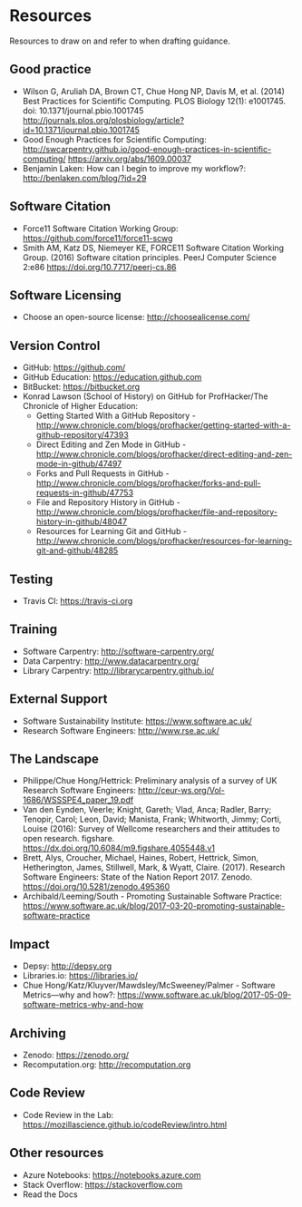 # Resources

Resources to draw on and refer to when drafting guidance.

## Good practice

- Wilson G, Aruliah DA, Brown CT, Chue Hong NP, Davis M, et al. (2014) Best Practices for Scientific Computing. PLOS Biology 12(1): e1001745. doi: 10.1371/journal.pbio.1001745 http://journals.plos.org/plosbiology/article?id=10.1371/journal.pbio.1001745
- Good Enough Practices for Scientific Computing: http://swcarpentry.github.io/good-enough-practices-in-scientific-computing/ https://arxiv.org/abs/1609.00037
- Benjamin Laken: How can I begin to improve my workflow?: http://benlaken.com/blog/?id=29

## Software Citation

- Force11 Software Citation Working Group: https://github.com/force11/force11-scwg
- Smith AM, Katz DS, Niemeyer KE, FORCE11 Software Citation Working Group. (2016) Software citation principles. PeerJ Computer Science 2:e86 https://doi.org/10.7717/peerj-cs.86

## Software Licensing

- Choose an open-source license: http://choosealicense.com/

## Version Control

- GitHub: https://github.com/
- GitHub Education: https://education.github.com
- BitBucket: https://bitbucket.org
- Konrad Lawson (School of History) on GitHub for ProfHacker/The Chronicle of Higher Education:
  - Getting Started With a GitHub Repository - http://www.chronicle.com/blogs/profhacker/getting-started-with-a-github-repository/47393
  - Direct Editing and Zen Mode in GitHub - http://www.chronicle.com/blogs/profhacker/direct-editing-and-zen-mode-in-github/47497
  - Forks and Pull Requests in GitHub - http://www.chronicle.com/blogs/profhacker/forks-and-pull-requests-in-github/47753
  - File and Repository History in GitHub - http://www.chronicle.com/blogs/profhacker/file-and-repository-history-in-github/48047
  - Resources for Learning Git and GitHub - http://www.chronicle.com/blogs/profhacker/resources-for-learning-git-and-github/48285

## Testing

- Travis CI: https://travis-ci.org

## Training

- Software Carpentry: http://software-carpentry.org/
- Data Carpentry: http://www.datacarpentry.org/
- Library Carpentry: http://librarycarpentry.github.io/

## External Support

- Software Sustainability Institute: https://www.software.ac.uk/
- Research Software Engineers: http://www.rse.ac.uk/

## The Landscape

- Philippe/Chue Hong/Hettrick: Preliminary analysis of a survey of UK Research Software Engineers: http://ceur-ws.org/Vol-1686/WSSSPE4_paper_19.pdf
- Van den Eynden, Veerle; Knight, Gareth; Vlad, Anca; Radler, Barry; Tenopir, Carol; Leon, David; Manista, Frank; Whitworth, Jimmy; Corti, Louise (2016): Survey of Wellcome researchers and their attitudes to open research. figshare. https://dx.doi.org/10.6084/m9.figshare.4055448.v1
- Brett, Alys, Croucher, Michael, Haines, Robert, Hettrick, Simon, Hetherington, James, Stillwell, Mark, & Wyatt, Claire. (2017). Research Software Engineers: State of the Nation Report 2017. Zenodo. https://doi.org/10.5281/zenodo.495360
- Archibald/Leeming/South - Promoting Sustainable Software Practice: https://www.software.ac.uk/blog/2017-03-20-promoting-sustainable-software-practice

## Impact

- Depsy: http://depsy.org
- Libraries.io: https://libraries.io/
- Chue Hong/Katz/Kluyver/Mawdsley/McSweeney/Palmer - Software Metrics—why and how?: https://www.software.ac.uk/blog/2017-05-09-software-metrics-why-and-how

## Archiving

- Zenodo: https://zenodo.org/
- Recomputation.org: http://recomputation.org

## Code Review

- Code Review in the Lab: https://mozillascience.github.io/codeReview/intro.html

## Other resources
- Azure Notebooks: https://notebooks.azure.com
- Stack Overflow: https://stackoverflow.com
- Read the Docs
